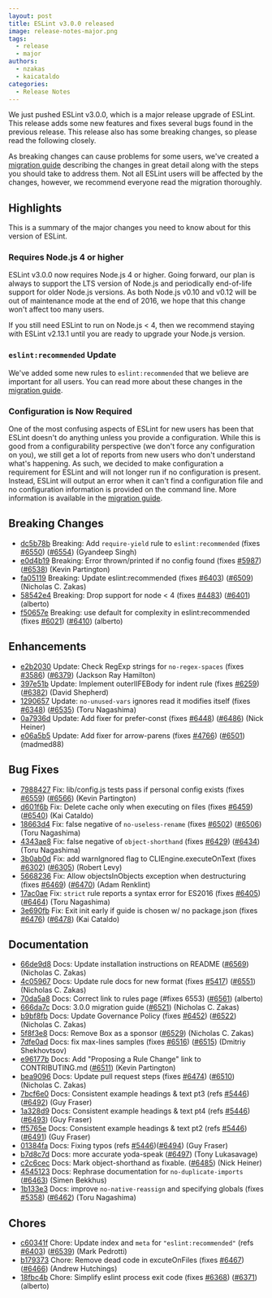 ```yaml
---
layout: post
title: ESLint v3.0.0 released
image: release-notes-major.png
tags:
  - release
  - major
authors:
  - nzakas
  - kaicataldo
categories:
  - Release Notes
---
```


We just pushed ESLint v3.0.0, which is a major release upgrade of ESLint. This release adds some new features and fixes several bugs found in the previous release. This release also has some breaking changes, so please read the following closely.

As breaking changes can cause problems for some users, we've created a [migration guide](/docs/user-guide/migrating-to-3.0.0) describing the changes in great detail along with the steps you should take to address them. Not all ESLint users will be affected by the changes, however, we recommend everyone read the migration thoroughly.


## Highlights

This is a summary of the major changes you need to know about for this version of ESLint.

### Requires Node.js 4 or higher

ESLint v3.0.0 now requires Node.js 4 or higher. Going forward, our plan is always to support the LTS version of Node.js and periodically end-of-life support for older Node.js versions. As both Node.js v0.10 and v0.12 will be out of maintenance mode at the end of 2016, we hope that this change won't affect too many users.

If you still need ESLint to run on Node.js < 4, then we recommend staying with ESLint v2.13.1 until you are ready to upgrade your Node.js version.

### `eslint:recommended` Update

We've added some new rules to `eslint:recommended` that we believe are important for all users. You can read more about these changes in the [migration guide](/docs/user-guide/migrating-to-3.0.0).

### Configuration is Now Required

One of the most confusing aspects of ESLint for new users has been that ESLint doesn't do anything unless you provide a configuration. While this is good from a configurability perspective (we don't force any configuration on you), we still get a lot of reports from new users who don't understand what's happening. As such, we decided to make configuration a requirement for ESLint and will not longer run if no configuration is present. Instead, ESLint will output an error when it can't find a configuration file and no configuration information is provided on the command line. More information is available in the [migration guide](/docs/user-guide/migrating-to-3.0.0).



## Breaking Changes


* [dc5b78b](https://github.com/eslint/eslint/commit/dc5b78b) Breaking: Add `require-yield` rule to `eslint:recommended` (fixes [#6550](https://github.com/eslint/eslint/issues/6550)) ([#6554](https://github.com/eslint/eslint/issues/6554)) (Gyandeep Singh)
* [e0d4b19](https://github.com/eslint/eslint/commit/e0d4b19) Breaking: Error thrown/printed if no config found (fixes [#5987](https://github.com/eslint/eslint/issues/5987)) ([#6538](https://github.com/eslint/eslint/issues/6538)) (Kevin Partington)
* [fa05119](https://github.com/eslint/eslint/commit/fa05119) Breaking: Update eslint:recommended (fixes [#6403](https://github.com/eslint/eslint/issues/6403)) ([#6509](https://github.com/eslint/eslint/issues/6509)) (Nicholas C. Zakas)
* [58542e4](https://github.com/eslint/eslint/commit/58542e4) Breaking: Drop support for node < 4 (fixes [#4483](https://github.com/eslint/eslint/issues/4483)) ([#6401](https://github.com/eslint/eslint/issues/6401)) (alberto)
* [f50657e](https://github.com/eslint/eslint/commit/f50657e) Breaking: use default for complexity in eslint:recommended (fixes [#6021](https://github.com/eslint/eslint/issues/6021)) ([#6410](https://github.com/eslint/eslint/issues/6410)) (alberto)






## Enhancements


* [e2b2030](https://github.com/eslint/eslint/commit/e2b2030) Update: Check RegExp strings for `no-regex-spaces` (fixes [#3586](https://github.com/eslint/eslint/issues/3586)) ([#6379](https://github.com/eslint/eslint/issues/6379)) (Jackson Ray Hamilton)
* [397e51b](https://github.com/eslint/eslint/commit/397e51b) Update: Implement outerIIFEBody for indent rule (fixes [#6259](https://github.com/eslint/eslint/issues/6259)) ([#6382](https://github.com/eslint/eslint/issues/6382)) (David Shepherd)
* [1290657](https://github.com/eslint/eslint/commit/1290657) Update: `no-unused-vars` ignores read it modifies itself (fixes [#6348](https://github.com/eslint/eslint/issues/6348)) ([#6535](https://github.com/eslint/eslint/issues/6535)) (Toru Nagashima)
* [0a7936d](https://github.com/eslint/eslint/commit/0a7936d) Update: Add fixer for prefer-const (fixes [#6448](https://github.com/eslint/eslint/issues/6448)) ([#6486](https://github.com/eslint/eslint/issues/6486)) (Nick Heiner)
* [e06a5b5](https://github.com/eslint/eslint/commit/e06a5b5) Update: Add fixer for arrow-parens (fixes [#4766](https://github.com/eslint/eslint/issues/4766)) ([#6501](https://github.com/eslint/eslint/issues/6501)) (madmed88)




## Bug Fixes


* [7988427](https://github.com/eslint/eslint/commit/7988427) Fix: lib/config.js tests pass if personal config exists (fixes [#6559](https://github.com/eslint/eslint/issues/6559)) ([#6566](https://github.com/eslint/eslint/issues/6566)) (Kevin Partington)
* [d601f6b](https://github.com/eslint/eslint/commit/d601f6b) Fix: Delete cache only when executing on files (fixes [#6459](https://github.com/eslint/eslint/issues/6459)) ([#6540](https://github.com/eslint/eslint/issues/6540)) (Kai Cataldo)
* [18663d4](https://github.com/eslint/eslint/commit/18663d4) Fix: false negative of `no-useless-rename` (fixes [#6502](https://github.com/eslint/eslint/issues/6502)) ([#6506](https://github.com/eslint/eslint/issues/6506)) (Toru Nagashima)
* [4343ae8](https://github.com/eslint/eslint/commit/4343ae8) Fix: false negative of `object-shorthand` (fixes [#6429](https://github.com/eslint/eslint/issues/6429)) ([#6434](https://github.com/eslint/eslint/issues/6434)) (Toru Nagashima)
* [3b0ab0d](https://github.com/eslint/eslint/commit/3b0ab0d) Fix: add warnIgnored flag to CLIEngine.executeOnText (fixes [#6302](https://github.com/eslint/eslint/issues/6302)) ([#6305](https://github.com/eslint/eslint/issues/6305)) (Robert Levy)
* [5668236](https://github.com/eslint/eslint/commit/5668236) Fix: Allow objectsInObjects exception when destructuring (fixes [#6469](https://github.com/eslint/eslint/issues/6469)) ([#6470](https://github.com/eslint/eslint/issues/6470)) (Adam Renklint)
* [17ac0ae](https://github.com/eslint/eslint/commit/17ac0ae) Fix: `strict` rule reports a syntax error for ES2016 (fixes [#6405](https://github.com/eslint/eslint/issues/6405)) ([#6464](https://github.com/eslint/eslint/issues/6464)) (Toru Nagashima)
* [3e690fb](https://github.com/eslint/eslint/commit/3e690fb) Fix: Exit init early if guide is chosen w/ no package.json (fixes [#6476](https://github.com/eslint/eslint/issues/6476)) ([#6478](https://github.com/eslint/eslint/issues/6478)) (Kai Cataldo)




## Documentation


* [66de9d8](https://github.com/eslint/eslint/commit/66de9d8) Docs: Update installation instructions on README ([#6569](https://github.com/eslint/eslint/issues/6569)) (Nicholas C. Zakas)
* [4c05967](https://github.com/eslint/eslint/commit/4c05967) Docs: Update rule docs for new format (fixes [#5417](https://github.com/eslint/eslint/issues/5417)) ([#6551](https://github.com/eslint/eslint/issues/6551)) (Nicholas C. Zakas)
* [70da5a8](https://github.com/eslint/eslint/commit/70da5a8) Docs: Correct link to rules page (#fixes 6553) ([#6561](https://github.com/eslint/eslint/issues/6561)) (alberto)
* [666da7c](https://github.com/eslint/eslint/commit/666da7c) Docs: 3.0.0 migration guide ([#6521](https://github.com/eslint/eslint/issues/6521)) (Nicholas C. Zakas)
* [b9bf8fb](https://github.com/eslint/eslint/commit/b9bf8fb) Docs: Update Governance Policy (fixes [#6452](https://github.com/eslint/eslint/issues/6452)) ([#6522](https://github.com/eslint/eslint/issues/6522)) (Nicholas C. Zakas)
* [5f8f3e8](https://github.com/eslint/eslint/commit/5f8f3e8) Docs: Remove Box as a sponsor ([#6529](https://github.com/eslint/eslint/issues/6529)) (Nicholas C. Zakas)
* [7dfe0ad](https://github.com/eslint/eslint/commit/7dfe0ad) Docs: fix max-lines samples (fixes [#6516](https://github.com/eslint/eslint/issues/6516)) ([#6515](https://github.com/eslint/eslint/issues/6515)) (Dmitriy Shekhovtsov)
* [e96177b](https://github.com/eslint/eslint/commit/e96177b) Docs: Add "Proposing a Rule Change" link to CONTRIBUTING.md ([#6511](https://github.com/eslint/eslint/issues/6511)) (Kevin Partington)
* [bea9096](https://github.com/eslint/eslint/commit/bea9096) Docs: Update pull request steps (fixes [#6474](https://github.com/eslint/eslint/issues/6474)) ([#6510](https://github.com/eslint/eslint/issues/6510)) (Nicholas C. Zakas)
* [7bcf6e0](https://github.com/eslint/eslint/commit/7bcf6e0) Docs: Consistent example headings & text pt3 (refs [#5446](https://github.com/eslint/eslint/issues/5446)) ([#6492](https://github.com/eslint/eslint/issues/6492)) (Guy Fraser)
* [1a328d9](https://github.com/eslint/eslint/commit/1a328d9) Docs: Consistent example headings & text pt4 (refs [#5446](https://github.com/eslint/eslint/issues/5446)) ([#6493](https://github.com/eslint/eslint/issues/6493)) (Guy Fraser)
* [ff5765e](https://github.com/eslint/eslint/commit/ff5765e) Docs: Consistent example headings & text pt2 (refs [#5446](https://github.com/eslint/eslint/issues/5446))([#6491](https://github.com/eslint/eslint/issues/6491)) (Guy Fraser)
* [01384fa](https://github.com/eslint/eslint/commit/01384fa) Docs: Fixing typos (refs [#5446](https://github.com/eslint/eslint/issues/5446))([#6494](https://github.com/eslint/eslint/issues/6494)) (Guy Fraser)
* [b7d8c7d](https://github.com/eslint/eslint/commit/b7d8c7d) Docs: more accurate yoda-speak ([#6497](https://github.com/eslint/eslint/issues/6497)) (Tony Lukasavage)
* [c2c6cec](https://github.com/eslint/eslint/commit/c2c6cec) Docs: Mark object-shorthand as fixable. ([#6485](https://github.com/eslint/eslint/issues/6485)) (Nick Heiner)
* [4545123](https://github.com/eslint/eslint/commit/4545123) Docs: Rephrase documentation for `no-duplicate-imports` ([#6463](https://github.com/eslint/eslint/issues/6463)) (Simen Bekkhus)
* [1b133e3](https://github.com/eslint/eslint/commit/1b133e3) Docs: improve `no-native-reassign` and specifying globals (fixes [#5358](https://github.com/eslint/eslint/issues/5358)) ([#6462](https://github.com/eslint/eslint/issues/6462)) (Toru Nagashima)








## Chores


* [c60341f](https://github.com/eslint/eslint/commit/c60341f) Chore: Update index and `meta` for `"eslint:recommended"` (refs [#6403](https://github.com/eslint/eslint/issues/6403)) ([#6539](https://github.com/eslint/eslint/issues/6539)) (Mark Pedrotti)
* [b179373](https://github.com/eslint/eslint/commit/b179373) Chore: Remove dead code in excuteOnFiles (fixes [#6467](https://github.com/eslint/eslint/issues/6467)) ([#6466](https://github.com/eslint/eslint/issues/6466)) (Andrew Hutchings)
* [18fbc4b](https://github.com/eslint/eslint/commit/18fbc4b) Chore: Simplify eslint process exit code (fixes [#6368](https://github.com/eslint/eslint/issues/6368)) ([#6371](https://github.com/eslint/eslint/issues/6371)) (alberto)
